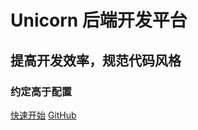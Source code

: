
# Unicorn 后端开发平台

## 提高开发效率，规范代码风格
### 约定高于配置

[快速开始](./content/start/quickStart.md)
[GitHub](https://github.com/Kerry2019/unicorn.git)

